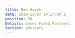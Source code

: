 ```yaml
---
title: Ben Hsieh
date: 2019-11-07 14:27:00 Z
position: 50
Details: Level Field Partners
Section: advisory
---
```


